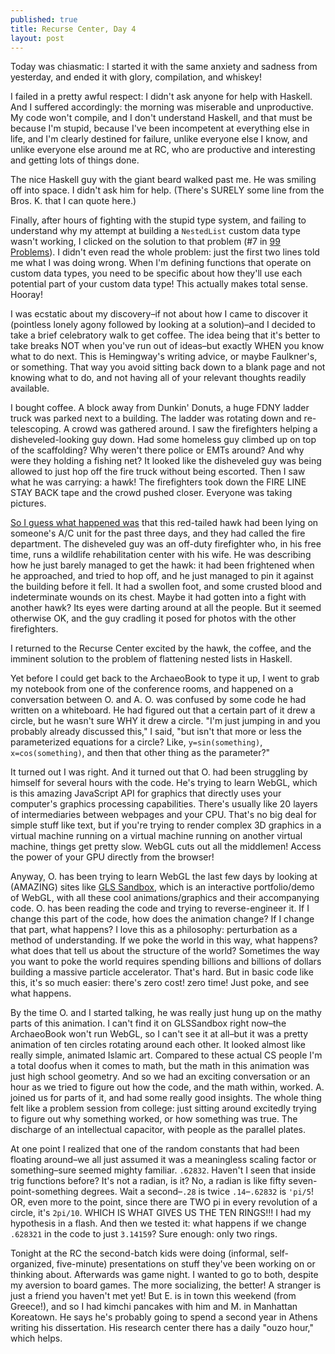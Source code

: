 ```yaml
---
published: true
title: Recurse Center, Day 4
layout: post
---
```

Today was chiasmatic: I started it with the same anxiety and sadness from yesterday, and ended it with glory, compilation, and whiskey! 

I failed in a pretty awful respect: I didn't ask anyone for help with Haskell. And I suffered accordingly: the morning was miserable and unproductive. My code won't compile, and I don't understand Haskell, and that must be because I'm stupid, because I've been incompetent at everything else in life, and I'm clearly destined for failure, unlike everyone else I know, and unlike everyone else around me at RC, who are productive and interesting and getting lots of things done.

The nice Haskell guy with the giant beard walked past me. He was smiling off into space. I didn't ask him for help. (There's SURELY some line from the Bros. K. that I can quote here.)

Finally, after hours of fighting with the stupid type system, and failing to understand why my attempt at building a `NestedList` custom data type wasn't working, I clicked on the solution to that problem (#7 in [99 Problems](https://wiki.haskell.org/99_questions/1_to_10)). I didn't even read the whole problem: just the first two lines told me what I was doing wrong. When I'm defining functions that operate on custom data types, you need to be specific about how they'll use each potential part of your custom data type! This actually makes total sense. Hooray!

I was ecstatic about my discovery–if not about how I came to discover it (pointless lonely agony followed by looking at a solution)–and I decided to take a brief celebratory walk to get coffee. The idea being that it's better to take breaks NOT when you've run out of ideas–but exactly WHEN you know what to do next. This is Hemingway's writing advice, or maybe Faulkner's, or something. That way you avoid sitting back down to a blank page and not knowing what to do, and not having all of your relevant thoughts readily available.

I bought coffee. A block away from Dunkin' Donuts, a huge FDNY ladder truck was parked next to a building. The ladder was rotating down and re-telescoping. A crowd was gathered around. I saw the firefighters helping a disheveled-looking guy down. Had some homeless guy climbed up on top of the scaffolding? Why weren't there police or EMTs around? And why were they holding a fishing net? It looked like the disheveled guy was being allowed to just hop off the fire truck without being escorted. Then I saw what he was carrying: a hawk! The firefighters took down the FIRE LINE STAY BACK tape and the crowd pushed closer. Everyone was taking pictures. 

[So I guess what happened was](http://abcnews.go.com/US/firefighter-rescues-injured-red-tailed-hawk-nyc-building/story?id=36152023) that this red-tailed hawk had been lying on someone's A/C unit for the past three days, and they had called the fire department. The disheveled guy was an off-duty firefighter who, in his free time, runs a wildlife rehabilitation center with his wife. He was describing how he just barely managed to get the hawk: it had been frightened when he approached, and tried to hop off, and he just managed to pin it against the building before it fell. It had a swollen foot, and some crusted blood and indeterminate wounds on its chest. Maybe it had gotten into a fight with another hawk? Its eyes were darting around at all the people. But it seemed otherwise OK, and the guy cradling it posed for photos with the other firefighters.

I returned to the Recurse Center excited by the hawk, the coffee, and the imminent solution to the problem of flattening nested lists in Haskell.

Yet before I could get back to the ArchaeoBook to type it up, I went to grab my notebook from one of the conference rooms, and happened on a conversation between O. and A. O. was confused by some code he had written on a whiteboard. He had figured out that a certain part of it drew a circle, but he wasn't sure WHY it drew a circle. "I'm just jumping in and you probably already discussed this," I said, "but isn't that more or less the parameterized equations for a circle? Like, `y=sin(something)`, `x=cos(something)`, and then that other thing as the parameter?"

It turned out I was right. And it turned out that O. had been struggling by himself for several hours with the code. He's trying to learn WebGL, which is this amazing JavaScript API for graphics that directly uses your computer's graphics processing capabilities. There's usually like 20 layers of intermediaries between webpages and your CPU. That's no big deal for simple stuff like text, but if you're trying to render complex 3D graphics in a virtual machine running on a virtual machine running on another virtual machine, things get pretty slow. WebGL cuts out all the middlemen! Access the power of your GPU directly from the browser!

Anyway, O. has been trying to learn WebGL the last few days by looking at (AMAZING) sites like [GLS Sandbox](http://glslsandbox.com/), which is an interactive portfolio/demo of WebGL, with all these cool animations/graphics and their accompanying code. O. has been reading the code and trying to reverse-engineer it. If I change this part of the code, how does the animation change? If I change that part, what happens? I love this as a philosophy: perturbation as a method of understanding. If we poke the world in this way, what happens? what does that tell us about the structure of the world? Sometimes the way you want to poke the world requires spending billions and billions of dollars building a massive particle accelerator. That's hard. But in basic code like this, it's so much easier: there's zero cost! zero time! Just poke, and see what happens. 

By the time O. and I started talking, he was really just hung up on the mathy parts of this animation. I can't find it on GLSSandbox right now–the ArchaeoBook won't run WebGL, so I can't see it at all–but it was a pretty animation of ten circles rotating around each other. It looked almost like really simple, animated Islamic art. Compared to these actual CS people I'm a total doofus when it comes to math, but the math in this animation was just high school geometry. And so we had an exciting conversation or an hour as we tried to figure out how the code, and the math within, worked. A. joined us for parts of it, and had some really good insights. The whole thing felt like a problem session from college: just sitting around excitedly trying to figure out why something worked, or how something was true. The discharge of an intellectual capacitor, with people as the parallel plates. 

At one point I realized that one of the random constants that had been floating around–we all just assumed it was a meaningless scaling factor or something–sure seemed mighty familiar. `.62832`. Haven't I seen that inside trig functions before? It's not a radian, is it? No, a radian is like fifty seven-point-something degrees. Wait a second–`.28` is twice `.14`–`.62832` is `'pi/5`! OR, even more to the point, since there are TWO pi in every revolution of a circle, it's `2pi/10`. WHICH IS WHAT GIVES US THE TEN RINGS!!! I had my hypothesis in a flash. And then we tested it: what happens if we change `.628321` in the code to just `3.14159`? Sure enough: only two rings. 

Tonight at the RC the second-batch kids were doing (informal, self-organized, five-minute) presentations on stuff they've been working on or thinking about. Afterwards was game night. I wanted to go to both, despite my aversion to board games. The more socializing, the better! A stranger is just a friend you haven't met yet! But E. is in town this weekend (from Greece!), and so I had kimchi pancakes with him and M. in Manhattan Koreatown. He says he's probably going to spend a second year in Athens writing his dissertation. His research center there has a daily "ouzo hour," which helps.